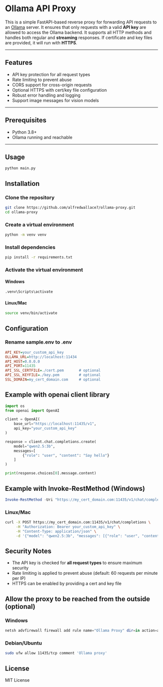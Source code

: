 # Ollama API Proxy

This is a simple FastAPI-based reverse proxy for forwarding API requests to an [Ollama](https://ollama.com) server. It ensures that only requests with a valid **API key** are allowed to access the Ollama backend. It supports all HTTP methods and handles both regular and **streaming** responses. If certificate and key files are provided, it will run with **HTTPS**.

---

## Features

- API key protection for all request types
- Rate limiting to prevent abuse
- CORS support for cross-origin requests
- Optional HTTPS with cert/key file configuration
- Robust error handling and logging
- Support image messages for vision models

---

## Prerequisites

- Python 3.8+
- Ollama running and reachable

---

## Usage

```bash
python main.py
```

## Installation

### Clone the repository
```bash
git clone https://github.com/alfredwallace7/ollama-proxy.git
cd ollama-proxy
```

### Create a virtual environment
```bash
python -m venv venv
```

### Install dependencies
```bash
pip install -r requirements.txt
```

### Activate the virtual environment

#### Windows
```bash
.venv\Scripts\activate
```

#### Linux/Mac
```bash
source venv/bin/activate
```

## Configuration

### Rename sample.env to .env

```ini
API_KEY=your_custom_api_key
OLLAMA_URL=http://localhost:11434
API_HOST=0.0.0.0
API_PORT=11435
API_SSL_CERTFILE=./cert.pem       # optional
API_SSL_KEYFILE=./key.pem         # optional
SSL_DOMAIN=my_cert_domain.com     # optional
```

## Example with openai client library

```python
import os
from openai import OpenAI

client = OpenAI(
    base_url="https://localhost:11435/v1",
    api_key="your_custom_api_key"
)

response = client.chat.completions.create(
    model="qwen2.5:3b",
    messages=[
        {"role": "user", "content": "Say hello"}
    ]
)

print(response.choices[0].message.content)
```

## Example with Invoke-RestMethod (Windows)

```powershell
Invoke-RestMethod -Uri "https://my_cert_domain.com:11435/v1/chat/completions" -Method Post -Headers @{"Authorization"="Bearer your_custom_api_key"; "Content-Type"="application/json"} -Body (@{model="qwen2.5:3b"; messages=@(@{role="user"; content="Say hello"})} | ConvertTo-Json -Depth 10)

```

### Linux/Mac

```bash
curl -X POST https://my_cert_domain.com:11435/v1/chat/completions \
     -H "Authorization: Bearer your_custom_api_key" \
     -H "Content-Type: application/json" \
     -d '{"model": "qwen2.5:3b", "messages": [{"role": "user", "content": "Say hello"}]}'
```

## Security Notes

- The API key is checked for **all request types** to ensure maximum security
- Rate limiting is applied to prevent abuse (default: 60 requests per minute per IP)
- HTTPS can be enabled by providing a cert and key file

## Allow the proxy to be reached from the outside (optional)

### Windows

```powershell
netsh advfirewall firewall add rule name="Ollama Proxy" dir=in action=allow protocol=TCP localport=11435
```

### Debian/Ubuntu

```bash
sudo ufw allow 11435/tcp comment 'Ollama proxy'
```

## License

MIT License
